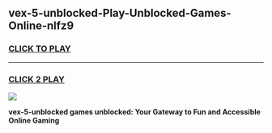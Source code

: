 
## vex-5-unblocked-Play-Unblocked-Games-Online-nlfz9
<h3>
<a href="https://premium76.site?title=vex-5-unblocked&ref=24A">CLICK TO PLAY</a></h3>
<hr>

<h3>
<a href="https://premium76.site?title=vex-5-unblocked&ref=24A">CLICK 2 PLAY</a>
  
</h3>

<a href="https://premium76.site?title=vex-5-unblocked&ref=24A"><img src="https://clearcache.store/games.png"></a>


**vex-5-unblocked games unblocked: Your Gateway to Fun and Accessible Online Gaming**
